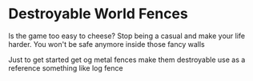 # Destroyable World Fences
Is the game too easy to cheese? Stop being a casual and make your life harder. You won't be safe anymore inside those fancy walls

Just to get started
get og metal fences
make them destroyable
use as a reference something like log fence